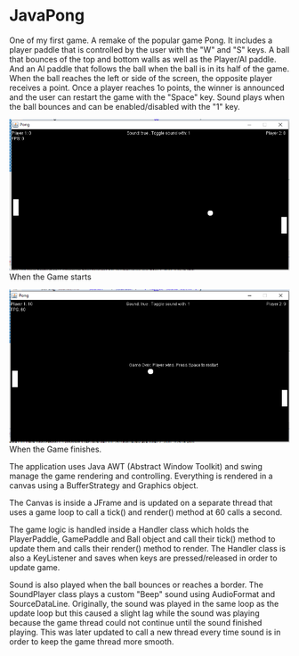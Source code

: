 # JavaPong

One of my first game. A remake of the popular game Pong. It includes a player paddle that is controlled by the user with the "W" and "S" keys. A ball that bounces of the top and bottom walls as well as the Player/AI paddle. And an AI paddle that follows the ball when the ball is in its half of the game. When the ball reaches the left or side of the screen, the opposite player receives a point. Once a player reaches 1o points, the winner is announced and the user can restart the game with the "Space" key. Sound plays when the ball bounces and can be enabled/disabled with the "1" key.

![Start Game](./Screenshot/Playimg.png)
When the Game starts

![Game Over](./Screenshot/GameOverimg.png)
When the Game finishes.

The application uses Java AWT (Abstract Window Toolkit) and swing manage the game rendering and controlling. Everything is rendered in a canvas using a BufferStrategy and Graphics object.

The Canvas is inside a JFrame and is updated on a separate thread that uses a game loop to call a tick() and render() method at 60 calls a second.

The game logic is handled inside a Handler class which holds the PlayerPaddle, GamePaddle and Ball object and call their tick() method to update them and calls their render() method to render. The Handler class is also a KeyListener and saves when keys are pressed/released in order to update game.

Sound is also played when the ball bounces or reaches a border. The SoundPlayer class plays a custom "Beep" sound using AudioFormat and SourceDataLine. Originally, the sound was played in the same loop as the update loop but this caused a slight lag while the sound was playing because the game thread could not continue until the sound finished playing. This was later updated to call a new thread every time sound is in order to keep the game thread more smooth.
